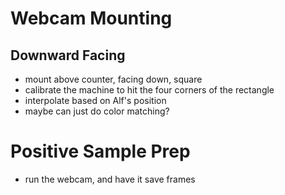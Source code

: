 # Webcam Mounting
## Downward Facing
+ mount above counter, facing down, square
+ calibrate the machine to hit the four corners of the rectangle
+ interpolate based on Alf's position
+ maybe can just do color matching? 

# Positive Sample Prep
+ run the webcam, and have it save frames 

